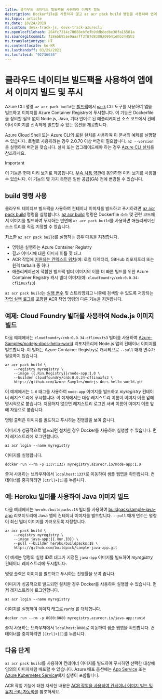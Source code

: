 ```yaml
---
title: 클라우드 네이티브 빌드팩을 사용하여 이미지 빌드
description: Dockerfile을 사용하지 않고 az acr pack build 명령을 사용하여 앱에서 컨테이너 이미지를 빌드하고 Azure Container Registry에 푸시합니다.
ms.topic: article
ms.date: 10/24/2019
ms.custom: devx-track-js, devx-track-azurecli
ms.openlocfilehash: 264fc7314c78088ebfefb9ddb8edbe38fa16581a
ms.sourcegitcommit: f28ebb95ae9aaaff3f87d8388a09b41e0b3445b5
ms.translationtype: HT
ms.contentlocale: ko-KR
ms.lasthandoff: 03/29/2021
ms.locfileid: "92736636"
---
```

# <a name="build-and-push-an-image-from-an-app-using-a-cloud-native-buildpack"></a>클라우드 네이티브 빌드팩을 사용하여 앱에서 이미지 빌드 및 푸시

Azure CLI 명령 `az acr pack build`는 [빌드팩](https://buildpacks.io/)에서 [`pack`](https://github.com/buildpack/pack) CLI 도구를 사용하여 앱을 빌드하고 이미지를 Azure Container Registry에 푸시합니다. 이 기능은 Dockerfile을 정의할 필요 없이 Node.js, Java, 기타 언어로 된 애플리케이션 소스 코드에서 컨테이너 이미지를 신속하게 빌드할 수 있는 옵션을 제공합니다.

Azure Cloud Shell 또는 Azure CLI의 로컬 설치를 사용하여 이 문서의 예제를 실행할 수 있습니다. 로컬로 사용하려는 경우 2.0.70 이상 버전이 필요합니다. `az --version`을 실행하여 버전을 찾습니다. 설치 또는 업그레이드해야 하는 경우 [Azure CLI 설치][azure-cli-install]를 참조하세요.

> [!IMPORTANT]
> 이 기능은 현재 미리 보기로 제공됩니다. [부속 사용 약관][terms-of-use]에 동의하면 미리 보기를 사용할 수 있습니다. 이 기능의 몇 가지 측면은 일반 공급(GA) 전에 변경될 수 있습니다.

## <a name="use-the-build-command"></a>build 명령 사용

클라우드 네이티브 빌드팩을 사용하여 컨테이너 이미지를 빌드하고 푸시하려면 [az acr pack build][az-acr-pack-build] 명령을 실행합니다. [az acr build][az-acr-build] 명령은 Dockerfile 소스 및 관련 코드에서 이미지를 빌드하여 푸시하는 반면에 `az acr pack build`를 사용하면 애플리케이션 소스 트리를 직접 지정할 수 있습니다.

최소한 `az acr pack build`를 실행하는 경우 다음을 지정합니다.

* 명령을 실행하는 Azure Container Registry
* 결과 이미지에 대한 이미지 이름 및 태그
* ACR 작업에 [지원되는 컨텍스트 위치](container-registry-tasks-overview.md#context-locations)(예: 로컬 디렉터리, GitHub 리포지토리 또는 원격 tarball) 중 하나
* 애플리케이션에 적합한 빌드팩 빌더 이미지의 이름 더 빠른 빌드를 위한 Azure Container Registry 캐시 빌더 이미지(예: `cloudfoundry/cnb:0.0.34-cflinuxfs3`)  

`az acr pack build`는 [실행 변수](container-registry-tasks-reference-yaml.md#run-variables) 및 스트리밍되고 나중에 검색할 수 있도록 저장되는 [작업 실행 로그](container-registry-tasks-logs.md)를 포함한 ACR 작업 명령의 다른 기능을 지원합니다.

## <a name="example-build-nodejs-image-with-cloud-foundry-builder"></a>예제: Cloud Foundry 빌더를 사용하여 Node.js 이미지 빌드

다음 예제에서는 `cloudfoundry/cnb:0.0.34-cflinuxfs3` 빌더를 사용하여 [Azure-Samples/nodejs-docs-hello-world](https://github.com/Azure-Samples/nodejs-docs-hello-world) 리포지토리에 Node.js 앱의 컨테이너 이미지를 빌드합니다. 이 빌더는 Azure Container Registry로 캐시되므로 `--pull` 매개 변수가 필요하지 않습니다.

```azurecli
az acr pack build \
    --registry myregistry \
    --image {{.Run.Registry}}/node-app:1.0 \
    --builder cloudfoundry/cnb:0.0.34-cflinuxfs3 \
    https://github.com/Azure-Samples/nodejs-docs-hello-world.git
```

이 예제에서는 `1.0` 태그를 사용하여 `node-app` 이미지를 빌드하고 *myregistry* 컨테이너 레지스트리에 푸시합니다. 이 예제에서는 대상 레지스트리 이름이 이미지 이름 앞에 명시적으로 붙습니다. 지정하지 않으면 레지스트리 로그인 서버 이름이 이미지 이름 앞에 자동으로 붙습니다.

명령 출력은 이미지를 빌드하고 푸시하는 진행률을 보여 줍니다. 

이미지가 성공적으로 빌드되면 설치한 경우 Docker를 사용하여 실행할 수 있습니다. 먼저 레지스트리에 로그인합니다.

```azurecli
az acr login --name myregistry
```

이미지를 실행합니다.

```console
docker run --rm -p 1337:1337 myregistry.azurecr.io/node-app:1.0
```

즐겨 사용하는 브라우저에서 `localhost:1337`로 이동하여 샘플 웹앱을 확인합니다. 컨테이너를 중지하려면 `[Ctrl]+[C]`를 누릅니다.

## <a name="example-build-java-image-with-heroku-builder"></a>예: Heroku 빌더를 사용하여 Java 이미지 빌드

다음 예제에서는 `heroku/buildpacks:18` 빌더를 사용하여 [buildpack/sample-java-app](https://github.com/buildpack/sample-java-app) 리포지토리에 Java 앱의 컨테이너 이미지를 빌드합니다. `--pull` 매개 변수는 명령이 최신 빌더 이미지를 가져오도록 지정합니다. 

```azurecli
az acr pack build \
    --registry myregistry \
    --image java-app:{{.Run.ID}} \
    --pull --builder heroku/buildpacks:18 \
    https://github.com/buildpack/sample-java-app.git
```

이 예제는 명령의 실행 ID로 태그가 지정된 `java-app` 이미지를 빌드하여 *myregistry* 컨테이너 레지스트리에 푸시합니다.

명령 출력은 이미지를 빌드하고 푸시하는 진행률을 보여 줍니다. 

이미지가 성공적으로 빌드되면 설치한 경우 Docker를 사용하여 실행할 수 있습니다. 먼저 레지스트리에 로그인합니다.

```azurecli
az acr login --name myregistry
```

이미지를 실행하여 이미지 태그로 *runid* 를 대체합니다.

```console
docker run --rm -p 8080:8080 myregistry.azurecr.io/java-app:runid
```

즐겨 사용하는 브라우저에서 `localhost:8080`로 이동하여 샘플 웹앱을 확인합니다. 컨테이너를 중지하려면 `[Ctrl]+[C]`를 누릅니다.


## <a name="next-steps"></a>다음 단계

`az acr pack build`를 사용하여 컨테이너 이미지를 빌드하여 푸시하면 선택한 대상에 임의의 이미지처럼 배포할 수 있습니다. Azure 배포 옵션에는 [App Service](../app-service/tutorial-custom-container.md) 또는 [Azure Kubernetes Service](../aks/tutorial-kubernetes-deploy-cluster.md)에서 실행이 포함됩니다.

ACR 작업 기능에 대한 자세한 내용은 [ACR 작업을 사용하여 컨테이너 이미지 빌드 및 유지 관리 자동화](container-registry-tasks-overview.md)를 참조하세요.


<!-- LINKS - External -->
[terms-of-use]: https://azure.microsoft.com/support/legal/preview-supplemental-terms/

<!-- LINKS - Internal -->
[azure-cli-install]: /cli/azure/install-azure-cli
[az-acr-build]: /cli/azure/acr/task
[az-acr-pack-build]: /cli/azure/acr/pack#az-acr-pack-build
